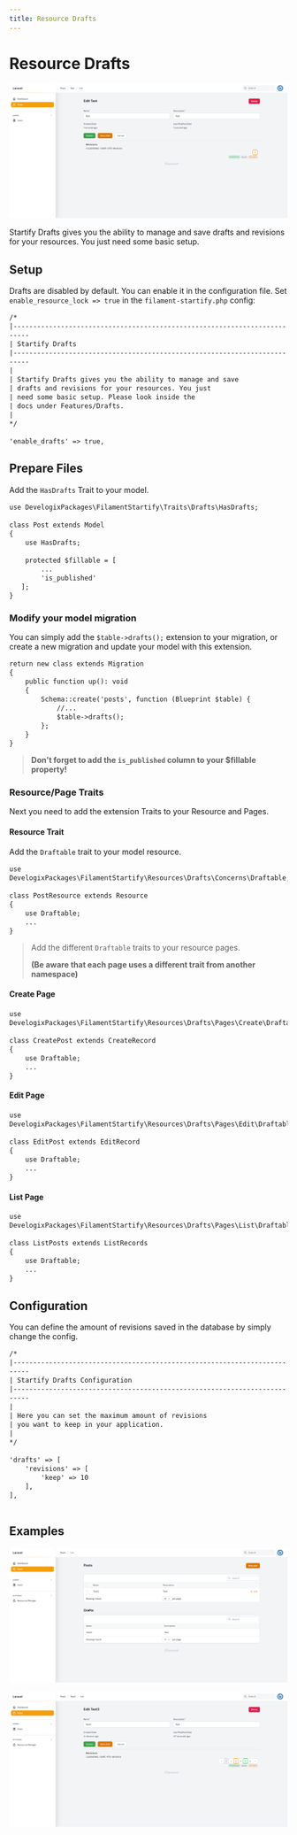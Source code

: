 ```yaml
---
title: Resource Drafts
---
```


# Resource Drafts

![draft.png](../../art/screens/draft.png)

Startify Drafts gives you the ability to manage and save
drafts and revisions for your resources. You just
need some basic setup. 

## Setup

Drafts are disabled by default. You can enable it in the configuration file.
Set `enable_resource_lock => true` in the ``filament-startify.php`` config:

```php:no-line-numbers
/*
|--------------------------------------------------------------------------
| Startify Drafts
|--------------------------------------------------------------------------
|
| Startify Drafts gives you the ability to manage and save
| drafts and revisions for your resources. You just
| need some basic setup. Please look inside the
| docs under Features/Drafts.
|
*/

'enable_drafts' => true,

```

## Prepare Files

Add the ``HasDrafts`` Trait to your model. 

```php:no-line-numbers
use DevelogixPackages\FilamentStartify\Traits\Drafts\HasDrafts;

class Post extends Model
{
    use HasDrafts;
    
    protected $fillable = [
        ...
        'is_published'
   ];
}
```

### Modify your model migration

You can simply add the ``$table->drafts();`` extension to your migration, or create 
a new migration and update your model with this extension.

```php:no-line-numbers
return new class extends Migration
{
    public function up(): void
    {
        Schema::create('posts', function (Blueprint $table) {
            //...
            $table->drafts();
        };
    }
}
```

> **Don't forget to add the `is_published` column to your $fillable property!**

### Resource/Page Traits

Next you need to add the extension Traits to your Resource and Pages.

#### Resource Trait
Add the ``Draftable`` trait to your model resource.

```php:no-line-numbers
use DevelogixPackages\FilamentStartify\Resources\Drafts\Concerns\Draftable;

class PostResource extends Resource
{
    use Draftable;
    ...
}
```

> Add the different ``Draftable`` traits to your resource pages.
>
> **(Be aware that each page uses a different trait from another namespace)**

#### Create Page

```php:no-line-numbers
use DevelogixPackages\FilamentStartify\Resources\Drafts\Pages\Create\Draftable;

class CreatePost extends CreateRecord
{
    use Draftable;
    ...
}
```

#### Edit Page

```php:no-line-numbers
use DevelogixPackages\FilamentStartify\Resources\Drafts\Pages\Edit\Draftable;

class EditPost extends EditRecord
{
    use Draftable;
    ...
}
```

#### List Page

```php:no-line-numbers
use DevelogixPackages\FilamentStartify\Resources\Drafts\Pages\List\Draftable;

class ListPosts extends ListRecords
{
    use Draftable;
    ...
}
```

## Configuration
You can define the amount of revisions saved in the database by simply 
change the config.

```php:no-line-numbers
/*
|--------------------------------------------------------------------------
| Startify Drafts Configuration
|--------------------------------------------------------------------------
|
| Here you can set the maximum amount of revisions
| you want to keep in your application.
|
*/

'drafts' => [
    'revisions' => [
        'keep' => 10
    ],
],
      
```

## Examples

![draft_table.png](../../art/screens/draft_table.png)

![draft_multiple.png](../../art/screens/draft_multiple.png)